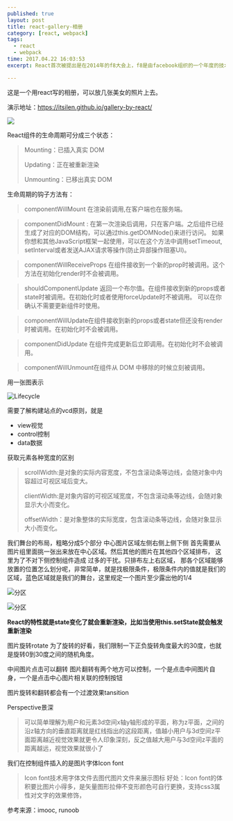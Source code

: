 ```yaml
---
published: true
layout: post
title: react-gallery-相册
category: [react, webpack]
tags: 
  - react
  - webpack
time: 2017.04.22 16:03:53
excerpt: React首次被提出是在2014年的f8大会上，f8是由facebook组织的一个年度的技术峰会，目标听众是从事web周边产品和服务的开发者及企业，之所以叫f8是因为fb内部编程马拉松是限制在8小时以内的，就看大家在8小时以内能做出哪些有意思的东西

---
```


这是一个用react写的相册，可以放几张美女的照片上去。

演示地址：https://itsilen.github.io/gallery-by-react/

![](http://i.imgur.com/FrCbgjR.png)


React组件的生命周期可分成三个状态：

> Mounting：已插入真实 DOM 
> 
> Updating：正在被重新渲染 
> 
> Unmounting：已移出真实 DOM

生命周期的钩子方法有：

> componentWillMount 在渲染前调用,在客户端也在服务端。


> componentDidMount : 在第一次渲染后调用，只在客户端。之后组件已经生成了对应的DOM结构，可以通过this.getDOMNode()来进行访问。 如果你想和其他JavaScript框架一起使用，可以在这个方法中调用setTimeout, setInterval或者发送AJAX请求等操作(防止异部操作阻塞UI)。


> componentWillReceiveProps 在组件接收到一个新的prop时被调用。这个方法在初始化render时不会被调用。


> shouldComponentUpdate 返回一个布尔值。在组件接收到新的props或者state时被调用。在初始化时或者使用forceUpdate时不被调用。 
可以在你确认不需要更新组件时使用。

> componentWillUpdate在组件接收到新的props或者state但还没有render时被调用。在初始化时不会被调用。

> componentDidUpdate 在组件完成更新后立即调用。在初始化时不会被调用。

> componentWillUnmount在组件从 DOM 中移除的时候立刻被调用。

用一张图表示

![Lifecycle](http://i.imgur.com/JcdtQLA.png)

需要了解构建站点的vcd原则，就是
- view视觉
- control控制
- data数据

获取元素各种宽度的区别

> scrollWidth:是对象的实际内容宽度，不包含滚动条等边线，会随对象中内容超过可视区域后变大。
> 
> clientWidth:是对象内容的可视区域宽度，不包含滚动条等边线，会随对象显示大小而变化。
> 
> offsetWidth：是对象整体的实际宽度，包含滚动条等边线，会随对象显示大小而变化。


我们舞台的布局，粗略分成5个部分
中心图片区域左侧右侧上侧下侧
首先需要从图片组里面挑一张出来放在中心区域。然后其他的图片在其他四个区域排布，
这里为了不对下侧控制组件造成 过多的干扰。只排布左上右区域，
那各个区域能够放置的位置怎么划分呢，非常简单，就是找极限条件，极限条件内的值就是我们的区域，蓝色区域就是我们的舞台，这里规定一个图片至少露出他的1/4

![分区](http://i.imgur.com/aRi5YWZ.png)

![分区](http://i.imgur.com/bqHFKe4.png)

**React的特性就是state变化了就会重新渲染，比如当使用this.setState就会触发重新渲染**

图片旋转rotate
为了旋转的好看，我们限制一下正负旋转角度最大的30度，也就是旋转0到30度之间的随机角度。

中间图片点击可以翻转
图片翻转有两个地方可以控制，一个是点击中间图片自身，一个是点击中心图片相关联的控制按钮

图片旋转和翻转都会有一个过渡效果tansition

Perspective景深
> 可以简单理解为用户和元素3d空间x轴y轴形成的平面，称为z平面，之间的沿z轴方向的垂直距离就是红线指出的这段距离，值越小用户与3d空间z平面距离越近视觉效果就更令人印象深刻，反之值越大用户与3d空间z平面的距离越远，视觉效果就很小了

我们在控制组件插入的是图片字体Icon font

> Icon font技术用字体文件去图代图片文件来展示图标
好处：Icon font的体积要比图片小得多，是矢量图形拉伸不变形颜色可自行更换，支持css3属性对文字的效果修饰，



参考来源：imooc, runoob

